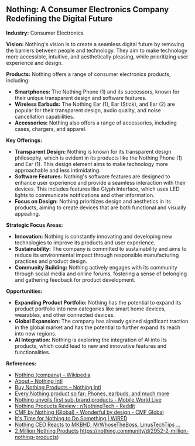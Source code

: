 ## Nothing: A Consumer Electronics Company Redefining the Digital Future

**Industry:** Consumer Electronics

**Vision:** Nothing's vision is to create a seamless digital future by removing the barriers between people and technology. They aim to make technology more accessible, intuitive, and aesthetically pleasing, while prioritizing user experience and design.

**Products:** Nothing offers a range of consumer electronics products, including:

* **Smartphones:** The Nothing Phone (1) and its successors, known for their unique transparent design and software features.
* **Wireless Earbuds:** The Nothing Ear (1), Ear (Stick), and Ear (2) are popular for their transparent design, audio quality, and noise cancellation capabilities.
* **Accessories:** Nothing also offers a range of accessories, including cases, chargers, and apparel.

**Key Offerings:**

* **Transparent Design:** Nothing is known for its transparent design philosophy, which is evident in its products like the Nothing Phone (1) and Ear (1). This design element aims to make technology more approachable and less intimidating.
* **Software Features:** Nothing's software features are designed to enhance user experience and provide a seamless interaction with their devices. This includes features like Glyph Interface, which uses LED lights to communicate notifications and other information.
* **Focus on Design:** Nothing prioritizes design and aesthetics in its products, aiming to create devices that are both functional and visually appealing.

**Strategic Focus Areas:**

* **Innovation:** Nothing is constantly innovating and developing new technologies to improve its products and user experience.
* **Sustainability:** The company is committed to sustainability and aims to reduce its environmental impact through responsible manufacturing practices and product design.
* **Community Building:** Nothing actively engages with its community through social media and online forums, fostering a sense of belonging and gathering feedback for product development.

**Opportunities:**

* **Expanding Product Portfolio:** Nothing has the potential to expand its product portfolio into new categories like smart home devices, wearables, and other connected devices.
* **Global Expansion:** The company has already gained significant traction in the global market and has the potential to further expand its reach into new regions.
* **AI Integration:** Nothing is exploring the integration of AI into its products, which could lead to new and innovative features and functionalities.

**References:**

* [Nothing (company) - Wikipedia](https://en.wikipedia.org/wiki/Nothing_(company))
* [About – Nothing Intl](https://intl.nothing.tech/pages/about)
* [Buy Nothing Products – Nothing Intl](https://intl.nothing.tech/pages/store)
* [Every Nothing product so far: Phones, earbuds, and much more](https://www.androidpolice.com/every-nothing-product-so-far/)
* [Nothing unveils first sub-brand products - Mobile World Live](https://www.mobileworldlive.com/top-three/nothing-unveils-first-sub-brand-products/)
* [Nothing Products Review : r/NothingTech - Reddit](https://www.reddit.com/r/NothingTech/comments/17fz7qf/nothing_products_review/)
* [CMF by Nothing (Global) - Wonderful by design - CMF Global](https://cmf.tech/)
* [It's Time for Nothing to Do Something | WIRED](https://www.wired.com/story/nothing-ear-nothing-ear-a-news/)
* [Nothing CEO Reacts to MKBHD, MrWhoseTheBoss, LinusTechTips ...](https://www.youtube.com/watch?v=726x_3ZsYwc)
* [2 Million Nothing Products](https://nothing.community/d/2952-2-million-nothing-products) 
https://nothing.community/d/2952-2-million-nothing-products)